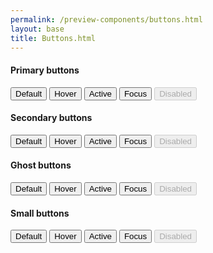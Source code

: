 ```yaml
--- 
permalink: /preview-components/buttons.html
layout: base 
title: Buttons.html
---
```


 
<h4>Primary buttons</h4> 
<button class="button-primary">Default</button>
<button class="button-primary button-hover">Hover</button>
<button class="button-primary button-active">Active</button>
<button class="button-primary focus">Focus</button>
<button class="button-primary" disabled>Disabled</button>
 
<h4>Secondary buttons</h4> 
<button class="button-secondary">Default</button>
<button class="button-secondary button-hover">Hover</button>
<button class="button-secondary button-active">Active</button>
<button class="button-secondary focus">Focus</button>
<button class="button-secondary" disabled>Disabled</button>
 
<h4>Ghost buttons</h4> 
<button class="button-ghost">Default</button>
<button class="button-ghost button-hover">Hover</button>
<button class="button-ghost button-active">Active</button>
<button class="button-ghost focus">Focus</button>
<button class="button-ghost" disabled>Disabled</button>
 
<h4>Small buttons</h4> 
<button class="button-small">Default</button>
<button class="button-small button-hover">Hover</button>
<button class="button-small button-active">Active</button>
<button class="button-small focus">Focus</button>
<button class="button-small" disabled>Disabled</button>

